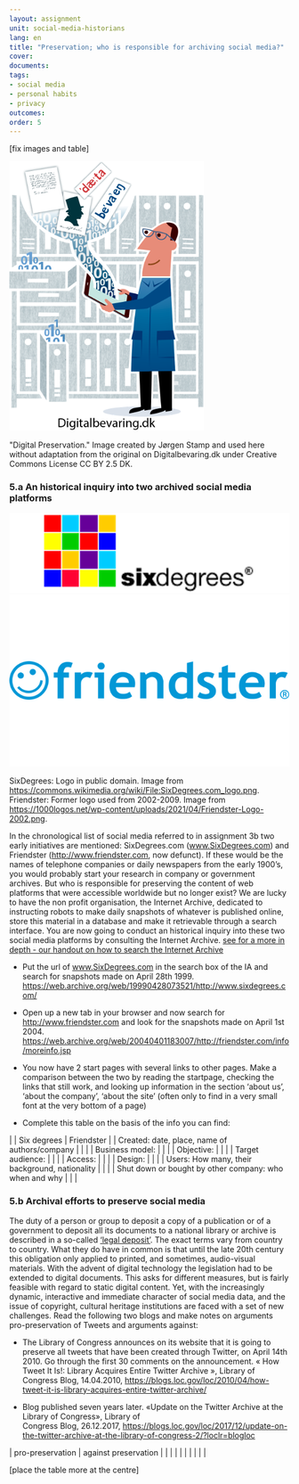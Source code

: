 ```yaml
---
layout: assignment
unit: social-media-historians
lang: en
title: "Preservation; who is responsible for archiving social media?"  
cover:
documents:
tags:
- social media
- personal habits 
- privacy
outcomes:
order: 5
---
```

[fix images and table]

![digitalbevaring](../../assets/images/social-media/digitalbevaring.png)


"Digital Preservation." Image created by Jørgen Stamp and used here without adaptation from the original on Digitalbevaring.dk 
under Creative Commons License CC BY 2.5 DK.
<!-- more -->
<!-- briefing-student -->

### 5.a An historical inquiry into two archived social media platforms
<!-- section-contents -->
![six](../../assets/images/social-media/six.png)
![friend](../../assets/images/social-media/friend.png)

SixDegrees: Logo in public domain. Image from https://commons.wikimedia.org/wiki/File:SixDegrees.com_logo.png. 
Friendster: Former logo used from 2002-2009. Image from https://1000logos.net/wp-content/uploads/2021/04/Friendster-Logo-2002.png. 

In the chronological list of social media referred to in assignment 3b two early initiatives are mentioned: SixDegrees.com (www.SixDegrees.com) and Friendster (http://www.friendster.com, now defunct). If these would be the names of telephone companies or daily newspapers from the early 1900’s, you would probably start your research in company or government archives. But who is responsible for preserving the content of web platforms that were accessible worldwide but no longer exist? We are lucky to have the non profit organisation, the Internet Archive, dedicated to instructing robots to make daily snapshots of whatever is published online, store this material in a database and make it retrievable through a search interface.
You are now going to conduct an historical inquiry into these two social media platforms by consulting the Internet Archive. 
[see for a more in depth - our handout on how to search the Internet Archive](https://ranke2.uni.lu/assets/pdf/wayback-machine-interface.pdf)  

- Put the url of  www.SixDegrees.com in the search box of the IA and search for snapshots made on April 28th 1999. https://web.archive.org/web/19990428073521/http://www.sixdegrees.com/  

- Open up a new tab in your browser and now search for http://www.friendster.com  and look for the snapshots made on April 1st 2004. https://web.archive.org/web/20040401183007/http://friendster.com/info/moreinfo.jsp 

- You now have 2 start pages with several links to other pages. Make a comparison between the two by reading the startpage, checking the links that still work, and looking up information in the  section ‘about us’, ‘about the company’, ‘about the site’ (often only to find in a very small font at the very bottom of a page)

- Complete this table on the basis of the info you can find:

| | Six degrees | Friendster | 
| Created: date, place, name of authors/company |  |  |
| Business model: |  |  |
| Objective: |  |  |
| Target audience: |  |  |
| Access: |  |  |
| Design: |  |  |
| Users: How many, their background, nationality |  |  |
| Shut down or bought by other company: 
who when and why |  |  |

<!-- section -->

### 5.b Archival efforts to preserve social media 
  <!-- section-contents -->
  
The duty of a person or group to deposit a copy of a publication or of a  government to deposit all its documents to a national library or archive is described in a so-called  [‘legal deposit’](https://www.ifla.org/book/export/html/8302). The exact terms vary from country to country. What they do have in common is that until the late 20th century this obligation only applied to printed, and sometimes, audio-visual materials. With the advent of digital technology the legislation had to be extended to digital documents. This asks for different measures, but is fairly feasible with regard to static digital content. Yet, with the increasingly dynamic, interactive and immediate character of social media data, and the issue of copyright, cultural heritage institutions are faced with a set of new challenges.
Read the following two blogs and make notes on arguments pro-preservation of Tweets and arguments against: 
- The Library of Congress announces on its website that it is going to preserve all tweets that have been created through Twitter, on April 14th 2010. Go through the first 30 comments on the announcement. « How Tweet It Is!: Library Acquires Entire Twitter Archive », Library of Congress Blog, 14.04.2010, <https://blogs.loc.gov/loc/2010/04/how-tweet-it-is-library-acquires-entire-twitter-archive/>

- Blog published seven years later. «Update on the Twitter Archive at the Library of Congress», Library of                
Congress Blog, 26.12.2017, https://blogs.loc.gov/loc/2017/12/update-on-the-twitter-archive-at-the-library-of-congress-2/?loclr=blogloc

|  pro-preservation |  against preservation |
|   |   |
|   |   |
|   |   |

[place the table more at the centre]

<!-- briefing-teacher -->

